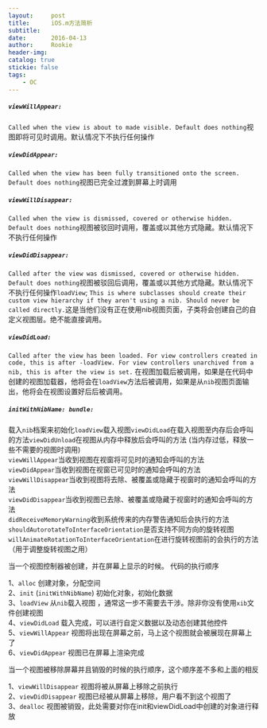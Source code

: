 ```yaml
---
layout:     post
title:      iOS.m方法简析
subtitle:   
date:       2016-04-13
author:     Rookie
header-img: 
catalog: true
stickie: false
tags:
    - OC
---
```


##### `viewWillAppear:`

`Called when the view is about to made visible. Default does nothing`视图即将可见时调用。默认情况下不执行任何操作

##### `viewDidAppear:` 

`Called when the view has been fully transitioned onto the screen. Default does nothing`视图已完全过渡到屏幕上时调用

##### `viewWillDisappear:`

`Called when the view is dismissed, covered or otherwise hidden. Default does nothing`视图被驳回时调用，覆盖或以其他方式隐藏。默认情况下不执行任何操作

##### `viewDidDisappear:`

`Called after the view was dismissed, covered or otherwise hidden. Default does nothing`视图被驳回后调用，覆盖或以其他方式隐藏。默认情况下不执行任何操作`loadView`; `This is where subclasses should create their custom view hierarchy if they aren't using a nib. Should never be called directly.`这是当他们没有正在使用nib视图页面，子类将会创建自己的自定义视图层。绝不能直接调用。

##### `viewDidLoad:`

`Called after the view has been loaded. For view controllers created in code, this is after -loadView. For view controllers unarchived from a nib, this is after the view is set.`
在视图加载后被调用，如果是在代码中创建的视图加载器，他将会在`loadView`方法后被调用，如果是从`nib`视图页面输出，他将会在视图设置好后后被调用。

##### `initWithNibName: bundle:`

载入`nib`档案来初始化`loadView`载入视图`viewDidLoad`在载入视图至内存后会呼叫的方法`viewDidUnload`在视图从内存中释放后会呼叫的方法 (当内存过低，释放一些不需要的视图时调用)  
`viewWillAppear`当收到视图在视窗将可见时的通知会呼叫的方法  
`viewDidAppear`当收到视图在视窗已可见时的通知会呼叫的方法  
`viewWillDisappear`当收到视图将去除、被覆盖或隐藏于视窗时的通知会呼叫的方法  
`viewDidDisappear`当收到视图已去除、被覆盖或隐藏于视窗时的通知会呼叫的方法  
`didReceiveMemoryWarning`收到系统传来的内存警告通知后会执行的方法  
`shouldAutorotateToInterfaceOrientation`是否支持不同方向的旋转视图  
`willAnimateRotationToInterfaceOrientation`在进行旋转视图前的会执行的方法（用于调整旋转视图之用）  


当一个视图控制器被创建，并在屏幕上显示的时候。 代码的执行顺序

1、`alloc` 创建对象，分配空间  
2、`init` (`initWithNibName`) 初始化对象，初始化数据  
3、`loadView` 从`nib`载入视图 ，通常这一步不需要去干涉。除非你没有使用`xib`文件创建视图  
4、`viewDidLoad` 载入完成，可以进行自定义数据以及动态创建其他控件  
5、`viewWillAppear` 视图将出现在屏幕之前，马上这个视图就会被展现在屏幕上了  
6、`viewDidAppear` 视图已在屏幕上渲染完成  

当一个视图被移除屏幕并且销毁的时候的执行顺序，这个顺序差不多和上面的相反

1、`viewWillDisappear` 视图将被从屏幕上移除之前执行  
2、`viewDidDisappear` 视图已经被从屏幕上移除，用户看不到这个视图了  
3、`dealloc` 视图被销毁，此处需要对你在init和viewDidLoad中创建的对象进行释放















